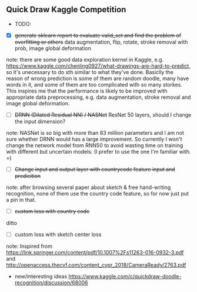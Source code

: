 ## Quick Draw Kaggle Competition 

- TODO: 
- [x] ~~generate sklearn report to evaluate valid_set and find the problem of overfitting or others~~ data augmentation, flip, rotate, stroke removal with prob, image global deformation

note: there are some good data exploration kernel in Kaggle, e.g. https://www.kaggle.com/chenling0927/what-drawings-are-hard-to-predict, so it's unecessary to do sth similar to what they've done. Basiclly the reason of wrong prediction is some of them are random doodle, many have words in it, and some of them are too complicated with so many storkes. This inspires me that the performance is likely to be improved with appropriate data preprocessing, e.g. data augmentation, stroke removal and image global deformation. 



- [ ] ~~DRNN (Dilated Residual NN) / NASNet~~ ResNet 50 layers, should I change the input dimension?

note: NASNet is so big with more than 83 million parameters and I am not sure whether DRNN would has a large improvement. So currently I won't change the network model from RNN50 to avoid wasting time on training with different but uncertain models. (I prefer to use the one I'm familiar with. =) 

- [ ] ~~Change input and output layer with countrycode feature input and predicition~~

note: after browsing several paper about sketch & free hand-writing recognition, none of them use the country code feature, so for now just put a pin in that. 

- [ ] ~~custom loss with country code~~

ditto

- [ ] custom loss with sketch center loss 

note: Inspired from https://link.springer.com/content/pdf/10.1007%2Fs11263-016-0932-3.pdf and http://openaccess.thecvf.com/content_cvpr_2018/CameraReady/2763.pdf 

- new/interesting ideas
  https://www.kaggle.com/c/quickdraw-doodle-recognition/discussion/68006
